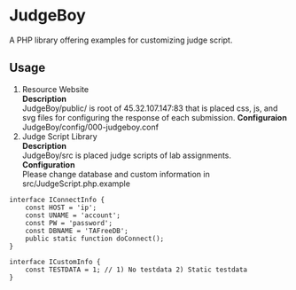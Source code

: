 # JudgeBoy
A PHP library offering examples for customizing judge script. 
  
## Usage
1. Resource Website  
**Description**  
JudgeBoy/public/ is root of 45.32.107.147:83 that is placed css, js, and svg files for configuring the response of each submission. 
**Configuraion** 
JudgeBoy/config/000-judgeboy.conf
2. Judge Script Library  
**Description**  
JudgeBoy/src is placed judge scripts of lab assignments.  
**Configuration**   
Please change database and custom information in src/JudgeScript.php.example
```
interface IConnectInfo {
	const HOST = 'ip';
	const UNAME = 'account';
	const PW = 'password';
	const DBNAME = 'TAFreeDB';
	public static function doConnect();
}

interface ICustomInfo {
	const TESTDATA = 1; // 1) No testdata 2) Static testdata 
}
```
